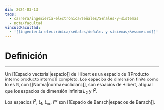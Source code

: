 ```yaml
---
dia: 2024-03-13
tags:
  - carrera/ingeniería-electrónica/señales/Señales-y-sistemas
  - nota/facultad
vinculoFacultad:
  - "[[ingeniería electrónica/señales/Señales y sistemas/Resumen.md]]"
---
```

# Definición
---
Un [[Espacio vectorial|espacio]] de Hilbert es un espacio de [[Producto interno|producto interno]] completo. Los espacios de dimensión finita como lo es $\mathbb{R}$, con [[Norma|norma euclidiana]], son espacios de Hilbert, al igual que los espacios de dimensión infinita $L_2$ y $l^2$.

Los espacios $l^2$, $L_1$, $L_\infty$, $l^\infty$ son [[Espacio de Banach|espacios de Banach]].